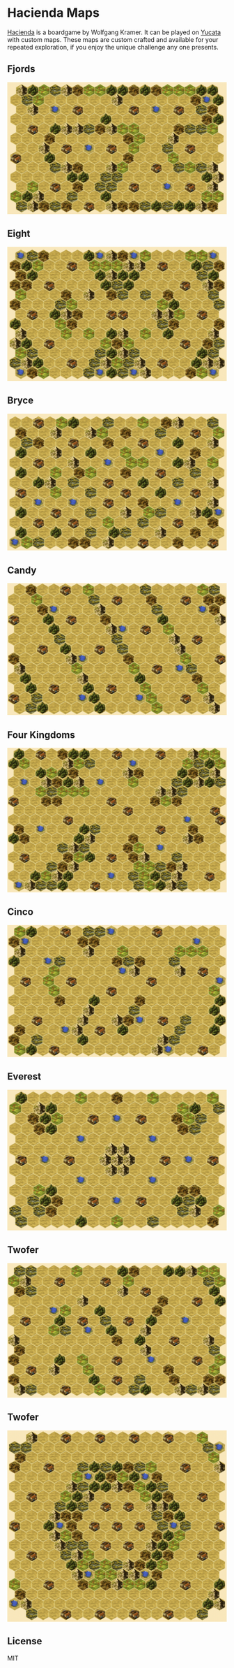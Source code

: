 # Hacienda Maps
[Hacienda](https://boardgamegeek.com/boardgame/19100/hacienda) is a boardgame by Wolfgang Kramer.  It can be played on [Yucata](https://www.yucata.de/en) with custom maps.  These maps are custom crafted and available for your repeated exploration, if you enjoy the unique challenge any one presents.

## Fjords
![Fjords](images/fjords.png)

## Eight
![Eight](images/eight.png)

## Bryce
![Bryce](images/bryce.png)

## Candy
![Candy](images/candy.png)

## Four Kingdoms
![Four Kingdoms](images/four-kingdoms.png)

## Cinco
![Cinco](images/cinco.png)

## Everest
![Everest](images/everest.png)

## Twofer
![Twofer](images/twofer.png)

## Twofer
![Donut](images/donut.png)

## License
MIT
